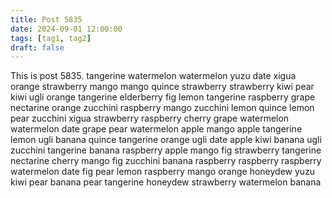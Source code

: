 ```yaml
---
title: Post 5835
date: 2024-09-01 12:00:00
tags: [tag1, tag2]
draft: false
---
```

This is post 5835.
tangerine
watermelon
watermelon
yuzu
date
xigua
orange
strawberry
mango
mango
quince
strawberry
strawberry
kiwi
pear
kiwi
ugli
orange
tangerine
elderberry
fig
lemon
tangerine
raspberry
grape
nectarine
orange
zucchini
raspberry
mango
zucchini
lemon
quince
lemon
pear
zucchini
xigua
strawberry
raspberry
cherry
grape
watermelon
watermelon
date
grape
pear
watermelon
apple
mango
apple
tangerine
lemon
ugli
banana
quince
tangerine
orange
ugli
date
apple
kiwi
banana
ugli
zucchini
tangerine
banana
raspberry
apple
mango
fig
strawberry
tangerine
nectarine
cherry
mango
fig
zucchini
banana
raspberry
raspberry
raspberry
watermelon
date
fig
pear
lemon
raspberry
mango
orange
honeydew
yuzu
kiwi
pear
banana
pear
tangerine
honeydew
strawberry
watermelon
banana
